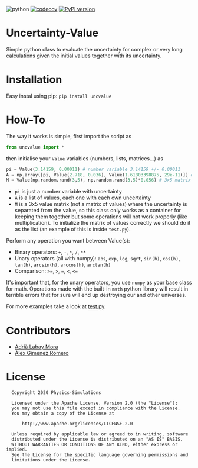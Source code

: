 ![python](https://github.com/Physics-Simulations/UncValue/workflows/python/badge.svg) [![codecov](https://codecov.io/gh/Physics-Simulations/UncValue/branch/master/graph/badge.svg)](https://codecov.io/gh/Physics-Simulations/UncValue) [![PyPI version](https://badge.fury.io/py/uncvalue.svg)](https://badge.fury.io/py/uncvalue)

# Uncertainty-Value
Simple python class to evaluate the uncertainty for complex or very long calculations given the initial values together with its uncertainty.

# Installation
Easy instal using pip: `pip install uncvalue`

# How-To
The way it works is simple, first import the script as
```python
from uncvalue import *
```
then initialise your `Value` variables (numbers, lists, matrices...) as
```python
pi = Value(3.14159, 0.00011) # number variable 3.14159 +/- 0.00011
A = np.array([pi, Value(2.718, 0.036), Value(1.61803398875, 29e-11)]) # numpy array with 3 elements
M = Value(np.random.rand(3,5), np.random.rand(3,5)*0.056) # 3x5 matrix
```

- `pi` is just a number variable with uncertainty
- `A` is a list of values, each one with each own uncertainty
- `M` is a 3x5 value matrix (not a matrix of values) where the uncertainty is separated from the value, so this class only works as a container for keeping them together but some operations will not work properly (like multiplication). To initialize the matrix of values correctly we should do it as the list (an example of this is inside `test.py`).

Perform any operation you want between Value(s):
- Binary operators: `+`, `-`, `*`, `/`, `**`
- Unary operators (all with numpy): `abs`, `exp`, `log`, `sqrt`, `sin(h)`, `cos(h)`, `tan(h)`, `arcsin(h)`, `arccos(h)`, `arctan(h)`
- Comparison: `>=`, `>`, `=`, `<`, `<=`

It's important that, for the unary operators, you use `numpy` as your base class for math. Operations made with the built-in `math` python library will result in terrible errors that for sure will end up destroying our and other universes.

For more examples take a look at [test.py](/test.py).

# Contributors
- [Adrià Labay Mora](https://labay11.github.io/)
- [Àlex Giménez Romero](https://github.com/agimenezromero)

# License
      Copyright 2020 Physics-Simulations

      Licensed under the Apache License, Version 2.0 (the "License");
      you may not use this file except in compliance with the License.
      You may obtain a copy of the License at

          http://www.apache.org/licenses/LICENSE-2.0

      Unless required by applicable law or agreed to in writing, software
      distributed under the License is distributed on an "AS IS" BASIS,
      WITHOUT WARRANTIES OR CONDITIONS OF ANY KIND, either express or implied.
      See the License for the specific language governing permissions and
      limitations under the License.
